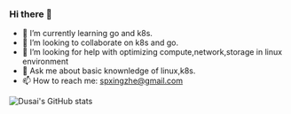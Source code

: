 ### Hi there 👋

- 🌱  I’m currently learning go and k8s.
- 👯  I’m looking to collaborate on k8s and go.
- 🤔  I’m looking for help with optimizing compute,network,storage in linux environment
- 💬  Ask me about basic knownledge of linux,k8s.
- 📫  How to reach me: spxingzhe@gmail.com

![Dusai's GitHub stats](https://github-readme-stats.vercel.app/api?username=ssxingzhe)

<!--START_SECTION:ssxingzhe-->

<!--END_SECTION:ssxingzhe-->
